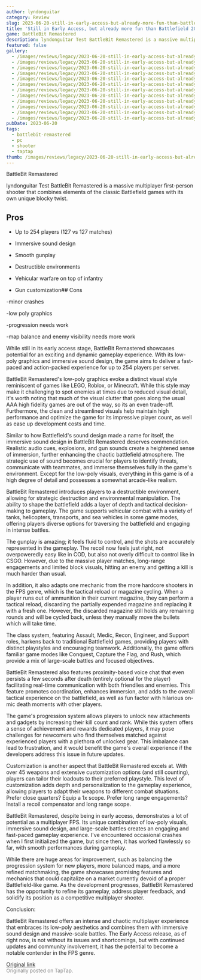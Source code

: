 ```yaml
---
author: lyndonguitar
category: Review
slug: 2023-06-20-still-in-early-access-but-already-more-fun-than-battlefield-2042-review-battlebit-remast
title: 'Still in Early Access, but already more fun than Battlefield 2042 | Review: BattleBit Remastered'
game: BattleBit Remastered
description: lyndonguitar Test BattleBit Remastered is a massive multiplayer first-person shooter that combines elements of the classic Battlefield games with its own unique  blocky twist.
featured: false
gallery:
  - /images/reviews/legacy/2023-06-20-still-in-early-access-but-already-more-fun-than-battlefield-2042--review-battlebit-remast-0.avif
  - /images/reviews/legacy/2023-06-20-still-in-early-access-but-already-more-fun-than-battlefield-2042--review-battlebit-remast-1.avif
  - /images/reviews/legacy/2023-06-20-still-in-early-access-but-already-more-fun-than-battlefield-2042--review-battlebit-remast-2.avif
  - /images/reviews/legacy/2023-06-20-still-in-early-access-but-already-more-fun-than-battlefield-2042--review-battlebit-remast-3.avif
  - /images/reviews/legacy/2023-06-20-still-in-early-access-but-already-more-fun-than-battlefield-2042--review-battlebit-remast-4.avif
  - /images/reviews/legacy/2023-06-20-still-in-early-access-but-already-more-fun-than-battlefield-2042--review-battlebit-remast-5.avif
  - /images/reviews/legacy/2023-06-20-still-in-early-access-but-already-more-fun-than-battlefield-2042--review-battlebit-remast-6.avif
  - /images/reviews/legacy/2023-06-20-still-in-early-access-but-already-more-fun-than-battlefield-2042--review-battlebit-remast-7.avif
  - /images/reviews/legacy/2023-06-20-still-in-early-access-but-already-more-fun-than-battlefield-2042--review-battlebit-remast-8.avif
  - /images/reviews/legacy/2023-06-20-still-in-early-access-but-already-more-fun-than-battlefield-2042--review-battlebit-remast-9.avif
  - /images/reviews/legacy/2023-06-20-still-in-early-access-but-already-more-fun-than-battlefield-2042--review-battlebit-remast-10.avif
  - /images/reviews/legacy/2023-06-20-still-in-early-access-but-already-more-fun-than-battlefield-2042--review-battlebit-remast-11.avif
pubDate: 2023-06-20
tags:
  - battlebit-remastered
  - pc
  - shooter
  - taptap
thumb: /images/reviews/legacy/2023-06-20-still-in-early-access-but-already-more-fun-than-battlefield-2042--review-battlebit-remast-0.avif
---
```


BattleBit Remastered

lyndonguitar
Test
BattleBit Remastered is a massive multiplayer first-person shooter that combines elements of the classic Battlefield games with its own unique  blocky twist.




## Pros



- Up to 254 players (127 vs 127 matches)


- Immersive sound design


- Smooth gunplay


- Destructible environments


- Vehicular warfare on top of infantry


- Gun customization## Cons


-minor crashes

-low poly graphics

-progression needs work

-map balance and enemy visibility needs more work

While still in its early access stage, BattleBit Remastered showcases potential for an exciting and dynamic gameplay experience. With its low-poly graphics and immersive sound design, the game aims to deliver a fast-paced and action-packed experience for up to 254 players per server.

BattleBit Remastered's low-poly graphics evoke a distinct visual style reminiscent of games like LEGO, Roblox, or Minecraft. While this style may make it challenging to spot enemies at times due to reduced visual detail, it's worth noting that much of the visual clutter that goes along the usual AAA high fidelity games are out of the way, so its an even trade-off. Furthermore, the clean and streamlined visuals help maintain high performance and optimize the game for its impressive player count, as well as ease up development costs and time.

Similar to how Battlefield's sound design made a name for itself, the immersive sound design in BattleBit Remastered deserves commendation. Realistic audio cues, explosions, and gun sounds create a heightened sense of immersion, further enhancing the chaotic battlefield atmosphere. The strategic use of sound becomes crucial for players to identify threats, communicate with teammates, and immerse themselves fully in the game's environment. Except for the low-poly visuals, everything in this game is of a high degree of detail and possesses a somewhat arcade-like realism.

BattleBit Remastered introduces players to a destructible environment, allowing for strategic destruction and environmental manipulation. The ability to shape the battlefield adds a layer of depth and tactical decision-making to gameplay. The game supports vehicular combat with a variety of tanks, helicopters, transports, and sea vehicles in some game modes, offering players diverse options for traversing the battlefield and engaging in intense battles.

The gunplay is amazing; it feels fluid to control, and the shots are accurately represented in the gameplay. The recoil now feels just right, not overpoweredly easy like in COD, but also not overly difficult to control like in CSGO. However, due to the massive player matches, long-range engagements and limited block visuals, hitting an enemy and getting a kill is much harder than usual.

In addition, it also adapts one mechanic from the more hardcore shooters in the FPS genre, which is the tactical reload or magazine cycling. When a player runs out of ammunition in their current magazine, they can perform a tactical reload, discarding the partially expended magazine and replacing it with a fresh one. However, the discarded magazine still holds any remaining rounds and will be cycled back, unless they manually move the bullets which will take time.

The class system, featuring Assault, Medic, Recon, Engineer, and Support roles, harkens back to traditional Battlefield games, providing players with distinct playstyles and encouraging teamwork. Additionally, the game offers familiar game modes like Conquest, Capture the Flag, and Rush, which provide a mix of large-scale battles and focused objectives.

BattleBit Remastered also features proximity-based voice chat that even persists a few seconds after death (entirely optional for the player) facilitating real-time communication with both friendlies and enemies. This feature promotes coordination, enhances immersion, and adds to the overall tactical experience on the battlefield, as well as fun factor with hilarious on-mic death moments with other players.

The game's progression system allows players to unlock new attachments and gadgets by increasing their kill count and rank. While this system offers a sense of achievement and rewards dedicated players, it may pose challenges for newcomers who find themselves matched against experienced players with a plethora of unlocked gear. This imbalance can lead to frustration, and it would benefit the game's overall experience if the developers address this issue in future updates.

Customization is another aspect that BattleBit Remastered excels at. With over 45 weapons and extensive customization options (and still counting), players can tailor their loadouts to their preferred playstyle. This level of customization adds depth and personalization to the gameplay experience, allowing players to adapt their weapons to different combat situations. Prefer close quarters? Equip a 1x scope. Prefer long range engagements? Install a recoil compensator and long range scope.

BattleBit Remastered, despite being in early access, demonstrates a lot of potential as a multiplayer FPS. Its unique combination of low-poly visuals, immersive sound design, and large-scale battles creates an engaging and fast-paced gameplay experience. I've encountered occasional crashes when I first initialized the game, but since then, it has worked flawlessly so far, with smooth performances during gameplay.

While there are huge areas for improvement, such as balancing the progression system for new players, more balanced maps, and a more refined matchmaking, the game showcases promising features and mechanics that could capitalize on a market currently devoid of a proper Battlefield-like game. As the development progresses, BattleBit Remastered has the opportunity to refine its gameplay, address player feedback, and solidify its position as a competitive multiplayer shooter.

Conclusion:

BattleBit Remastered offers an intense and chaotic multiplayer experience that embraces its low-poly aesthetics and combines them with immersive sound design and massive-scale battles. The Early Access release, as of right now, is not without its issues and shortcomings, but with continued updates and community involvement, it has the potential to become a notable contender in the FPS genre.

[Original link](https://www.taptap.io/post/5852708)<br><span style="font-size: 0.95em; color: #888;">Originally posted on TapTap.</span>